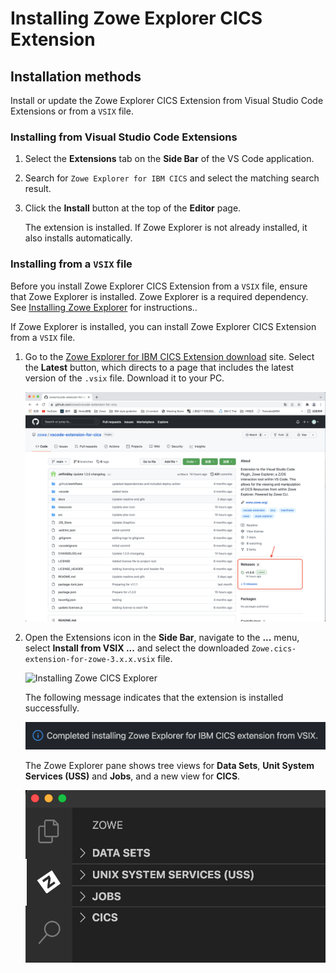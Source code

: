 # Installing Zowe Explorer CICS Extension
## Installation methods

Install or update the Zowe Explorer CICS Extension from Visual Studio Code Extensions or from a `VSIX` file.

### Installing from Visual Studio Code Extensions

1. Select the **Extensions** tab on the **Side Bar** of the VS Code application.

2. Search for `Zowe Explorer for IBM CICS` and select the matching search result.

3. Click the **Install** button at the top of the **Editor** page.

   The extension is installed. If Zowe Explorer is not already installed, it also installs automatically.

### Installing from a `VSIX` file

Before you install Zowe Explorer CICS Extension from a `VSIX` file, ensure that Zowe Explorer is installed. Zowe Explorer is a required dependency. See [Installing Zowe Explorer](../user-guide/ze-install.md#installing-zowe-explorer) for instructions..

If Zowe Explorer is installed, you can install Zowe Explorer CICS Extension from a `VSIX` file.

1. Go to the [Zowe Explorer for IBM CICS Extension download](https://github.com/zowe/cics-for-zowe-client) site. Select the **Latest** button, which directs to a page that includes the latest version of the `.vsix` file. Download it to your PC.

   ![Download Zowe CICS Explorer](../images/ze-cics/cics-latest-vsix.png)

2. Open the Extensions icon in the **Side Bar**, navigate to the **...** menu, select **Install from VSIX ...** and select the downloaded `Zowe.cics-extension-for-zowe-3.x.x.vsix` file.

   ![Installing Zowe CICS Explorer](../images/ze-cics/zowe-cics-explorer-install.gif)

   The following message indicates that the extension is installed successfully.

   ![Zowe CICS Explorer install completed](../images/ze-cics/info-message-install-completed.png)

   The Zowe Explorer pane shows tree views for **Data Sets**, **Unit System Services (USS)** and **Jobs**, and a new view for **CICS**.

   ![CICS tree in Zowe pane](../images/ze-cics/cics-tree-in-zowe-pane.png)
